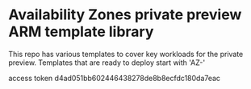 # Availability Zones private preview ARM template library

This repo has various templates to cover key workloads for the private preview. 
Templates that are ready to deploy start with 'AZ-'

access token d4ad051bb602446438278de8b8ecfdc180da7eac